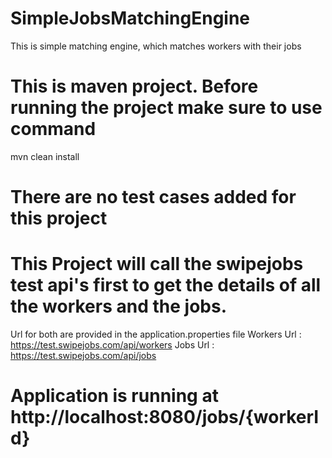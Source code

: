 # SimpleJobsMatchingEngine
This is simple matching engine, which matches workers with their jobs

# This is maven project. Before running the project make sure to use command
mvn clean install

# There are no test cases added for this project
# This Project will call the swipejobs test api's first to get the details of all the workers and the jobs.
Url for both are provided in the application.properties file
Workers Url : https://test.swipejobs.com/api/workers
Jobs Url : https://test.swipejobs.com/api/jobs

# Application is running at http://localhost:8080/jobs/{workerId}


